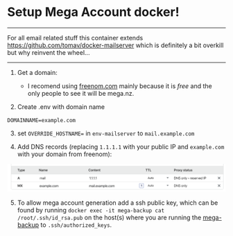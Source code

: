 # Setup Mega Account docker!
____
For all email related stuff this container extends https://github.com/tomav/docker-mailserver which is definitely a bit overkill but why reinvent the wheel...
____

1. Get a domain:
    - I recomend using [freenom.com](https://www.freenom.com/en/index.html?lang=en) mainly because it is _free_ and the only people to see it will be mega.nz.

2. Create .env with domain name
```
DOMAINNAME=example.com
```

3. set `OVERRIDE_HOSTNAME=` in `env-mailserver` to `mail.example.com`


4. Add DNS records (replacing `1.1.1.1` with your public IP and `example.com` with your domain from freenom):

![cloudflare](images/cloudflare.png)

5. To allow mega account generation add a ssh public key, which can be found by running `docker exec -it mega-backup cat /root/.ssh/id_rsa.pub` on the host(s) where you are running the [mega-backup](https://github.com/maxisme/mega-backup) to `.ssh/authorized_keys`.



